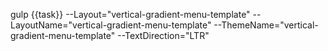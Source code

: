 gulp {{task}} --Layout="vertical-gradient-menu-template" --LayoutName="vertical-gradient-menu-template" --ThemeName="vertical-gradient-menu-template" --TextDirection="LTR"
